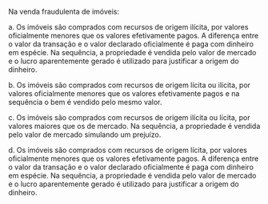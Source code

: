 Na venda fraudulenta de imóveis:




a.
Os imóveis são comprados com recursos de origem ilícita, por valores oficialmente menores que os valores efetivamente pagos. A diferença entre o valor da transação e o valor declarado oficialmente é paga com dinheiro em espécie. Na sequência, a propriedade é vendida pelo valor de mercado e o lucro aparentemente gerado é utilizado para justificar a origem do dinheiro.



b.
Os imóveis são comprados com recursos de origem lícita ou ilícita, por valores oficialmente menores que os valores efetivamente pagos e na sequência o bem é vendido pelo mesmo valor.



c.
Os imóveis são comprados com recursos de origem ilícita ou lícita, por valores maiores que os de mercado. Na sequência, a propriedade é vendida pelo valor de mercado simulando um prejuízo.

 



d.
Os imóveis são comprados com recursos de origem lícita, por valores oficialmente menores que os valores efetivamente pagos. A diferença entre o valor da transação e o valor declarado oficialmente é paga com dinheiro em espécie. Na sequência, a propriedade é vendida pelo valor de mercado e o lucro aparentemente gerado é utilizado para justificar a origem do dinheiro.
